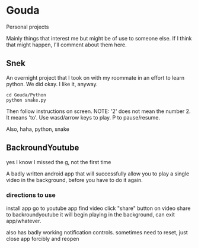 # Gouda
Personal projects

Mainly things that interest me but might be of use to someone else. If I think that might happen, I'll comment about them here.


## Snek

An overnight project that I took on with my roommate in an effort to learn python. We did okay. I like it, anyway.

```
cd Gouda/Python
python snake.py
```

Then follow instructions on screen.
NOTE: '2' does not mean the number 2. It means 'to'. Use wasd/arrow keys to play. P to pause/resume.

Also, haha, python, snake

## BackroundYoutube

yes I know I missed the g, not the first time

A badly written android app that will successfully allow you to play a single video in the background, before you have to do it again.

### directions to use
install app
go to youtube app
find video
click "share" button on video
share to backroundyoutube
it will begin playing in the background, can exit app/whatever.

also has badly working notification controls.
sometimes need to reset, just close app forcibly and reopen
